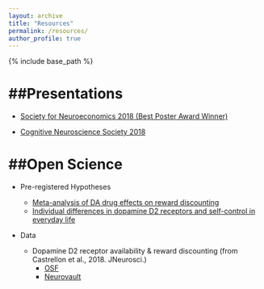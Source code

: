 ```yaml
---
layout: archive
title: "Resources"
permalink: /resources/
author_profile: true
---
```


{% include base_path %}

##Presentations
======
* [Society for Neuroeconomics 2018 (Best Poster Award Winner)](https://jcastrel.github.io/files/sne_2018.pdf)

* [Cognitive Neuroscience Society 2018](https://jcastrel.github.io/files/cns_2018.pdf)

##Open Science
======
* Pre-registered Hypotheses
	* [Meta-analysis of DA drug effects on reward discounting](https://osf.io/r8cjw/register/565fb3678c5e4a66b5582f67?view_only=fe7c991b575a43ee88bc9cdc4b93099f)
	* [Individual differences in dopamine D2 receptors and self-control in everyday life](https://osf.io/vnq8h/register/565fb3678c5e4a66b5582f67?view_only=3955c0cf9baf4647a0abc33b9719fb11)

* Data
	* Dopamine D2 receptor availability & reward discounting (from Castrellon et al., 2018. JNeurosci.)
		* [OSF](https://osf.io/htq56/)
		* [Neurovault](https://neurovault.org/collections/3868/)